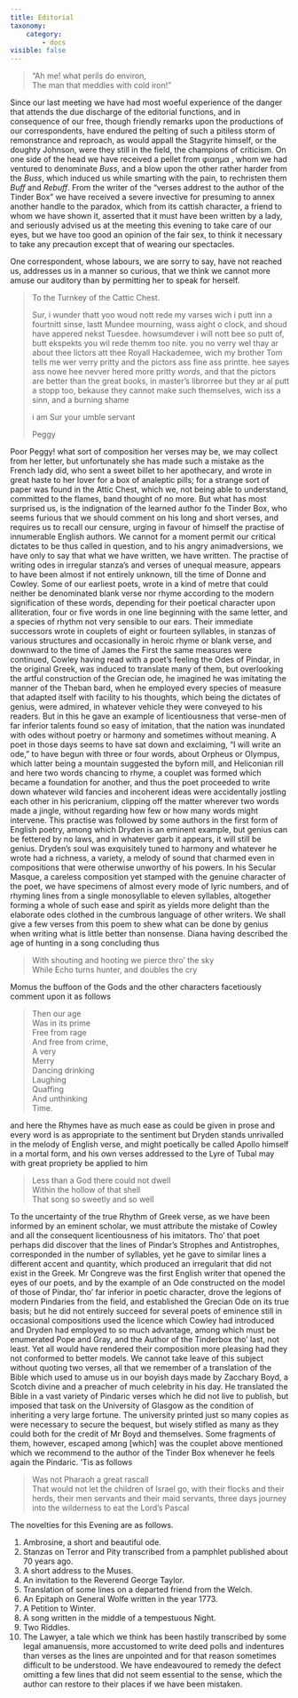 ```yaml
---
title: Editorial
taxonomy:
    category:
        - docs
visible: false
---
```


> “Ah me! what perils do environ,  
The man that meddles with cold iron!”

Since our last meeting we have had most woeful experience of the danger that attends the due discharge of the editorial functions, and in consequence of our free, though friendly remarks upon the productions of our correspondents, have endured the pelting of such a pitiless storm of remonstrance and reproach, as would appall the Stagyrite himself, or the doughty Johnson, were they still in the field, the champions of criticism. On one side of the head we have received a pellet from  φιαημα , whom we had ventured to denominate *Buss*, and a blow upon the other rather harder from the *Buss*, which induced us while smarting with the pain, to rechristen them *Buff* and *Rebuff*. From the writer of the “verses addrest to the author of the Tinder Box” we have received a severe invective for presuming to annex another handle to the paradox, which from its cattish character, a friend to whom we have shown it, asserted that it must have been written by a lady, and seriously advised us at the meeting this evening to take care of our eyes, but we have too good an opinion of the fair sex, to think it necessary to take any precaution except that of wearing our spectacles.

One correspondent, whose labours, we are sorry to say, have not reached us, addresses us in a manner so curious, that we think we cannot more amuse our auditory than by permitting her to speak for herself.

> To the Turnkey of the Cattic Chest.
> 
> Sur, i wunder thatt yoo woud nott rede my varses wich i putt inn a fourtnitt sinse, lastt Mundee mourning, wass aight o clock, and shoud have appered nekst Tuesdee. howsumdever i will nott bee so putt of, butt ekspekts you wil rede themm too nite. you no verry wel thay ar about thee lictors att thee Royall Hackademee, wich my brother Tom tells me wer verry pritty and the pictors ass fine ass printte. hee sayes ass nowe hee nevver hered more pritty *words*, and that the pictors are better than the great books, in master’s librorree
> but they ar al putt a stopp too, bekause they cannot make such themselves, wich iss a sinn, and a burning shame
> 
> i am Sur your umble servant
> 
> Peggy

Poor Peggy! what sort of composition her verses may be, we may collect from her letter, but unfortunately she has made such a mistake as the French lady did, who sent a sweet billet to her apothecary, and wrote in great haste to her lover for a box of analeptic pills; for a strange sort of paper was found in the Attic Chest, which we, not being able to understand, committed to the flames, band thought of no more. But what has most surprised us, is the indignation of the learned author fo the Tinder Box, who seems furious that we should comment on his long and short verses, and requires us to recall our censure, urging in favour of himself the practise of innumerable English authors. We cannot for a moment permit our critical dictates to be thus called in question, and to his angry animadversions, we have only to say that what we have written, we have written. The practise of writing odes in irregular stanza’s and verses of unequal measure, appears to have been almost if not entirely unknown, till the time of Donne and Cowley. Some of our earliest poets, wrote in a kind of metre that could neither be denominated blank verse nor rhyme according to the modern signification of these words, depending for their poetical character upon alliteration, four or five words in one line beginning with the same letter, and a species of rhythm not very sensible to our ears. Their immediate successors  wrote in couplets of eight or fourteen syllables, in stanzas of various structures and occasionally in heroic rhyme or blank verse, and downward to the time of James the First the same measures were continued, Cowley having read with a poet’s feeling the Odes of Pindar, in the original Greek, was induced to translate many of them, but overlooking the artful construction of the Grecian ode, he imagined he was imitating the manner of the Theban bard, when he employed every species of measure that adapted itself with facility to his thoughts, which being the dictates of genius, were admired, in whatever vehicle they were conveyed to his readers. But in this he gave an example of licentiousness that verse-men of far inferior talents found so easy of imitation, that the nation was inundated with odes without poetry or harmony and sometimes without meaning. A poet in those days seems to have sat down and exclaiming, “I will write an ode,” to have begun with three or four words, about Orpheus or Olympus, which latter being a mountain suggested the byforn mill, and Heliconian rill and here two words chancing to rhyme, a couplet was formed which became a foundation for another, and thus the poet proceeded to write down whatever wild fancies and incoherent ideas were accidentally jostling each other in his pericranium, clipping off the matter wherever two words made a jingle, without regarding how few or how many words might intervene. This practise was followed by some authors in the first form of English poetry, among which Dryden is an eminent example, but genius can be fettered by no laws, and in whatever garb it appears, it will still be genius. Dryden’s soul was exquisitely tuned to harmony and whatever he wrote had a richness, a variety, a melody of sound that charmed even in compositions that were otherwise unworthy of his powers. In his Secular Masque, a careless composition yet stamped with the genuine character of the poet, we have specimens of almost every mode of lyric numbers, and of rhyming lines from a single monosyllable to eleven syllables, altogether forming a whole of such ease and spirit as yields more delight than the elaborate odes clothed in the cumbrous language of other writers. We shall give a few verses from this poem to shew what can be done by genius when writing what is little better than nonsense. Diana having described the age of hunting in a song concluding thus

> With shouting and hooting we pierce thro’ the sky  
> While Echo turns hunter, and doubles the cry

Momus the buffoon of the Gods and the other characters facetiously comment upon it as follows

> Then our age  
Was in its prime  
Free from rage  
And free from crime,  
A very  
Merry  
Dancing drinking  
Laughing  
Quaffing  
And unthinking  
Time.

and here the Rhymes have as much ease as could be given in prose and every word is as appropriate to the sentiment but Dryden stands unrivalled in the melody of English verse, and might poetically be called Apollo himself in a mortal form, and his own verses addressed to the Lyre of Tubal may with great propriety be applied to him  

> Less than a God there could not dwell  
Within the hollow of that shell  
That song so sweetly and so well  

To the uncertainty of the true Rhythm of Greek verse, as we have been informed by an eminent scholar, we must attribute the mistake of Cowley and all the consequent licentiousness of his imitators. Tho’ that poet perhaps did discover that the lines of Pindar’s Strophes and Antistrophes, corresponded in the number of syllables, yet he gave to similar lines a different accent and quantity, which produced an irregularit that did not exist in the Greek. Mr Congreve was the first English writer that opened the eyes of our poets, and by the example of an Ode constructed on the model of those of Pindar, tho’ far inferior in poetic character, drove the legions of modern Pindaries from the field, and established the Grecian Ode on its true basis; but he did not entirely succeed for several poets of eminence still in occasional compositions used the licence which Cowley had introduced and Dryden had employed to so much advantage, among which must be enumerated Pope and Gray, and the Author of the Tinderbox tho’ last, not least. Yet all would have rendered their composition more pleasing had they not conformed to better models. We cannot take leave of this subject without quoting two verses, all that we remember of a translation of the Bible which used to amuse us in our boyish days made by Zacchary Boyd, a Scotch divine and a preacher of much celebrity in his day. He translated the Bible in a vast variety of Pindaric verses which he did not live to publish, but imposed that task on the University of Glasgow as the condition of inheriting a very large fortune. The university printed just so many copies as were necessary to secure the bequest, but wisely stifled as many as they could both for the credit of Mr Boyd and themselves. Some fragments of them, however, escaped among [which] was the couplet above mentioned which we recommend to the author of the Tinder Box whenever he feels again the Pindaric. ’Tis as follows

> Was not Pharaoh a great rascall  
> That would not let the children of Israel go, with their flocks and their herds, their men servants and their maid servants, three days journey into the wilderness to eat the Lord’s Pascal
> 	

The novelties for this Evening are as follows.

1. Ambrosine, a short and beautiful ode.
2. Stanzas on Terror and Pity transcribed from a pamphlet published about 70 years ago.
3. A short address to the Muses.
4. An invitation to the Reverend George Taylor.
5. Translation of some lines on a departed friend from the Welch.
6. An Epitaph on General Wolfe written in the year 1773.
7. A Petition to Winter.
8. A song written in the middle of a tempestuous Night.
9. Two Riddles.
10. The Lawyer, a tale which we think has been hastily transcribed by some legal amanuensis, more accustomed to write deed polls and indentures than verses as the lines are unpointed and for that reason sometimes difficult to be understood. We have endeavoured to remedy the defect omitting a few lines that did not seem essential to the sense, which the author can restore to their places if we have been mistaken.
